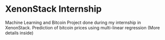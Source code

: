 # XenonStack Internship

Machine Learning and Bitcoin Project done during my internship in XenonStack.
Prediction of bitcoin prices using multi-linear regression (More details inside)
